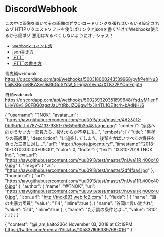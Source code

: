 # DiscordWebhook
この中に画像を置いてその画像のダウンロードリンクを張ればいろいろ設定されるゾ
HTTPリクエストソフトを使えばリンクとjsonを書くだけでWebhooks使えるから簡単ゾ
悪用はなるべくしないようにオナシャス！
 - [webhookコマンド集][1] 
 - [json書き方][3]
 - [IFTTT][2] 
 - [IFTTTの書き方][4]

青鬼鯖webhook
https://discordapp.com/api/webhooks/500318000243539968/pvfrPehiNu3L5jKXBqioyRKASysRsR6GdSYcW_5r-igizo1Vvn4rXTKz2PYOmFnjgt-i

自鯖webhook
https://discordapp.com/api/webhooks/500239320351899648/Ysd_yM1lenFLHyY8ySlG0FBG0zgxtJaUYtRbJIZQ9gw1fx3ir4TL1QE1torh-bAdNHL6

{
  "username": "TNOK",
  "avatar_url": "https://raw.githubusercontent.com/Yuu0918/test/master/4623012-0b35b1cd-d787-4133-9351-75659d6b3b48-large.png",
  "content": "家路へ向かうサッカー部員たち、疲れからか不幸にも...",
  "embeds": [
    {
      "title": "黒塗りの高級車",
      "description": "に追突してしまう。後輩をかばいすべての責任を負った三浦に対し...",
      "url": "https://toyota.jp/century/",
      "timestamp":"2018-10-13T00:00:00+09:00",
      "color": 0,
      "footer": {
        "text": "© 810-2018 TNOK Inc.",
        "icon_url": "https://raw.githubusercontent.com/Yuu0918/test/master/7nUva11R_400x400.jpg"
      },
      "image": {
        "url": "https://raw.githubusercontent.com/Yuu0918/test/master/2df4faa4.jpg"
      },
      "thumbnail": {
        "url": "https://raw.githubusercontent.com/Yuu0918/test/master/7nUva11R_400x400.jpg"
      },
      "author": {
        "name": "@TNOK",
        "url": "https://raw.githubusercontent.com/Yuu0918/test/master/7nUva11R_400x400.jpg",
        "icon_url": "http://tnok893.web.fc2.com/"
      },
      "fields": [
        {
          "name": "車の主暴力団員",
          "value": "114",
          "inline":true
        },
        {
          "name": "谷岡に言い渡され",
          "value": "514",
          "inline":true
        },
        {
          "name": "た示談の条件とは...",
          "value": "810"
        }
      ]
    }
  ]
}

{
  "content": "@i_am_kaito2364 November 03, 2018 at 02:19PM: https://twitter.com/exenrar11/status/1058379063897686016 "
}


[1]:https://discordapp.com/developers/docs/resources/webhook
[2]:https://ifttt.com/my_applets
[3]:https://qiita.com/Eai/items/1165d08dce9f183eac74
[4]:https://kagasu.hatenablog.com/entry/2017/07/18/110848
